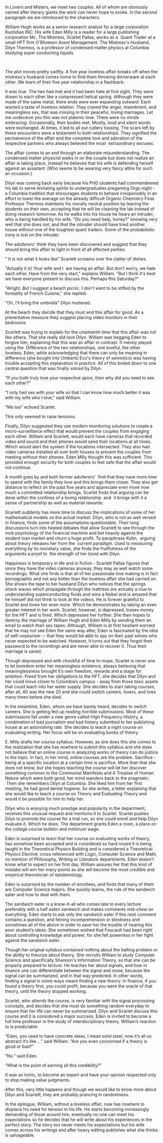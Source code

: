 <span class="c2">In Lovers and Misters, we meet two couples. All of whom are obviously named after literary giants the work can never hope to evoke. In the second paragraph we are introduced to the characters: </span>

<span class="c2 c5"></span>

<span class="c2">William Hugh works as a senior research analyst for a large corporation Kuotidian INC. His wife Eden Milly is a reader for a large publishing corporation Mc. The Mistress, Scarlet Pallas, works as a  Quant Trader at a small HFT firm O'Bliveeon Asset Management. The Mistress's Husband, Dilyn Thermos, is a professor of condensed matter physics at Columbia studying super conducting liquids. </span>

<span class="c2 c5">​</span>

<span class="c2">T</span><span class="c2 c5">he plot moves pretty swiftly. A five year loveless affair breaks off when the </span><span class="c2">mistress's</span><span class="c2 c5"> husband comes home to find them throwing dinnerware at each other. We </span><span class="c2">learn of their </span><span class="c2 c5">five year relationship in a flashbac</span><span class="c2">k</span><span class="c2 c5">:</span>

<span class="c0"></span>

<span class="c2">It was true. The two had met and it had been hate at first sight. They were drawn to each other like a compressed helical spring. Although they were made of the same metal, there ends were ever expanding outward. Each wanted a taste of loveless relation. They craved the anger, resentment, and meaningless sex, that was missing in their peaceful, loving marriages. Let me undeceive you this was not platonic love. There were no minds embracing. Occasionally, their bodies met. Mostly, loud and silent words were exchanged. At times, it led to all out cutlery tossing. The scars left by these encounters were a testament to both relationships. They signified the permanence of the affair and the complete love and adoration of the respective partners who always believed the most  extraordinary excuses. </span>

<span class="c2 c5"></span>

<span class="c2 c5">Th</span><span class="c2">e affair comes to an end through an elaborate misunderstanding.</span><span class="c2"> T</span><span class="c2 c5">he condensed matter physicist </span><span class="c2">walks in on the couple but </span><span class="c2 c5">does n</span><span class="c2">o</span><span class="c2 c5">t </span><span class="c2">realize </span><span class="c2 c5">an affair is taking place, instead </span><span class="c2 c5">he believes </span><span class="c2 c5">that </span><span class="c2 c5">his wife</span><span class="c2 c5"> is </span><span class="c2 c5">defending herself against an assailant: (Who seems to be wearing very fancy attire for such an occasion.)</span>

<span class="c2"></span>

<span class="c2">Dilyn was coming back early because his PHD students had commandeered his lab to serve levitating spirits to undergraduates pregaming Orgo night - a Columbia tradition that encourages students to behave irresponsibly in an effort to lower the average on the already difficult Organic Chemistry Final. Professor Thermos maintains his morally neutral position by leaving the students on their own, accepting that he will be cleaning the lab instead of doing research tomorrow. As he walks into his house he hears an intruder, who is being handled by his wife. "Do you need help, honey?" knowing very well that she does not, and that the intruder should have tried another house without one of the toughest quant traders. Some of the probabilistic irony is lost on the intruder. </span>

<span class="c2"></span>

<span class="c2 c5">The adulterers' think they have been discovered and suggest that they should bring this affair to light in front of all affected parties:</span>

<span class="c2"></span>

<span class="c2">" It is not what it</span><span class="c2"> looks like</span><span class="c2">" Scarlett screams over the clatter of dishes.</span>

<span class="c2">"Actually it is! Your wife and I  are having an affair. But don’t worry, we hate each other. Have from the very start," explains William. "But I think it's best we have everyone present to discuss this. Perhaps this Saturday?"</span>

<span class="c2">"Alright. But I suggest a beach picnic. I don't want to be stifled by the formality of French Cuisine," she replied.</span>

<span class="c2">"Oh, I’ll bring the umbrella" Dilyn muttered.</span>

<span class="c0"></span>

<span class="c0">​</span><span class="c2 c5">At the beach they decide that they must end this affair for good. As a preventative measure they suggest placing video monitors in their bedrooms:</span>

<span class="c2"></span>

<span class="c2">Scarlett was trying to explain for the umpteenth time that this affair was not like others. That she really did love Dilyn. William was begging Eden to forgive him, explaining that this was an affair in contrast. It merely played using the  Différance of the two relationships, one loveful, the other loveless. Eden, while acknowledging that there can only be meaning in difference (she bought into Umberto Eco's theory of semiotics) was having trouble accepting this explanation in practice. All of this boiled down to one central question that was finally voiced by Dilyn.</span>

<span class="c2">"If you both truly love your respective spice, then why did you need to see each other?"</span>

<span class="c2">"I only had sex with your wife so that I can know how much better it was with my wife who I love," said William.</span>

<span class="c2">"Me too" echoed Scarlet.</span>

<span class="c2">This only seemed to raise tensions.</span>

<span class="c2">Finally, Dilyn suggested they use modern monitoring solutions to create a micro-surveillance effect that would prevent the couples from engaging each other. William and Scarlett, would each have cameras that recorded video and sound and their phones would send their locations at all times. Which would alert the system if the locations intersected. They also had video cameras installed all over both houses to prevent the couples from meeting without their phones. Eden Milly thought this was sufficient. This provided enough security for both couples to feel safe that the affair would not continue.</span>

<span class="c0"></span>

<span class="c2 c5">A month goes by and both former adulterers'  find that they have more time to spend with the family they love and this brings them closer. They also get distance to reflect on the past five years and appreciate even more how much a committed relationship brings. Scarlet finds that arguing can be done within the confines of a loving relationship  and  it brings with it a sense of partnership as well as material rewards:</span>

<span class="c2"></span>

<span class="c2">Scarlett suddenly has more time to discuss the implications of some of her mathematical models on the actual market. Dilyn, who is not as well versed in finance, finds some of the assumptions questionable. Their long discussions turn into heated debates that allow Scarlett to see through the mob psychology of the financial machine and bet heavily against the student loan market and churn a huge profit. To paraphrase Kuhn,  arguing about theory releases her from the  current paradigm. Used to measuring everything by its monetary value, she finds the fruitfulness of the arguments a proof to  the strength of her bond with Dilyn. </span>

<span class="c0"></span>

<span class="c2">Happiness is temporary in life and in fiction - </span><span class="c2">Scarlett Pallas figures that since they have the video cameras anyway, they may as well watch some recordings. What she finds is that all of her passionate love making is in fact pornographic and not any better than the loveless affair she had carried on. She shows the tape to her husband Dilyn who notices that the springs shock waves which propagate through the mattress are actually a clue to understanding superconducting fluids and wins a Nobel and is amazed that he himself did not think to look at the videos. He is forever grateful to Scarlet and loves her even more. Which he demonstrates by taking an even greater interest in her work. Scarlet, however, is depressed, losses money for the HFT and is fired. Which depresses her further. She then hopes to destroy the marriage of William Hugh and Eden Milly by sending them an email to watch their sex tapes. Although, William is at first hesitant worried that he may not see Eden the same way after, Eden is fascinated by the idea of self-voyeurism -- that they would be able to spy on their past selves who never expected to be watched. However, it turns out that they forgot their password to the recordings and are never able to recover it. Thus their marriage is saved.</span>

<span class="c2"></span>

<span class="c2 c7 c8">Though depressed and with chockful of time to mope, Scarlet is never one to let boredom enter her meaningless existence, always believing that meaninglessness brought it’s own freedom, rewards and a stage for ambition. Freed from her obligations to the HFT, she decides that Dilyn and her could move closer to Columbia’s campus - away from those toxic assets that could leach into her water supply. She decides to start taking courses, after all, 40 was the new 20 and she could switch careers, lovers, and lives many times before she died. </span>

<span class="c2 c7 c8"></span>

<span class="c2">In the meantime, Eden, whom we have barely heard, decides to switch careers. She is getting fed up reading horrible submissions. Most of these submissions fall under a new genre called High Frequency History, a combination of bad journalism and bad history submitted to her publishing house at an astonishing rate. She decides to teach a night course on evaluating writing. Her focus will be on evaluating books of theory. </span>

<span class="c2 c7 c8"></span>

<span class="c2 c7 c8">E. Milly drafts her course syllabus. However, as she does this she comes to the realization that she has nowhere to submit this syllabus and she does not believe that an online course in analyzing works of theory can do justice to the topic. In fact, in her mind, online courses are the problem. Sacrifice - being at a specific location at a certain time is sacrifice. More than that she does not know, but she hopes teaching the course will let her discover something common to the Communist Manifesto and A Treatise of Human Nature which were both good, her mind wanders back to the pragmatic.  Then she remembers Dilyn at Columbia. She liked him from her first meeting, he had good dental hygiene. So she writes, a letter explaining that she would like to teach a course on Theory and Evaluating Theory and would it be possible for him to help her. </span>

<span class="c2 c7 c8"></span>

<span class="c2">Dilyn who is enjoying much prestige and popularity in the department, receives this unusual request and mentions it to Scarlet. Scarlet pushes Dilyn to promote the course for a trial run, so she could enroll and help Dilyn evaluate it. Which he does. The department grants Eden a room, a place on the college course bulletin and minimum wage.</span>

<span class="c2"></span>

<span class="c2">Eden is surprised to learn that her course on evaluating works of theory, has somehow been accepted and is considered so hard nosed it is being taught in the Theoretical Physics Building and is considered a Theoretical Physics Elective, cross referenced with Logic, Computer Science and Math, no mention of Philosophy, Writing or Literature departments. Eden doesn’t know what to expect on her first day. William assures her that this kind of mistake will win her many points as she will become the most credible and empirical theoretician of epistemology. </span>

<span class="c2"></span>

<span class="c2">Eden is surprised by the number of enrollees, and finds that many of them are Computer Science majors. She quickly learns, the rule of the sandwich eater and how to deal with them. </span>

<span class="c2 c7 c8"></span>

<span class="c2 c7 c8">The sandwich eater is a know-it-all who comes late to every lecture preferably with a half eaten sandwich and makes comments mid-chew on everything. Eden starts to ask only the sandwich eater if this next comment contains a question, and feining incomprehension or blindness and sometimes all of the above in order to save her the trouble of hearing this poor student’s ideas. She sometimes wished that Foucault had been right about controlling knowledge and power, for she felt powerless in her fight against the sandwich eater. </span>

<span class="c2 c7 c8"></span>

<span class="c2">Though her original syllabus contained nothing about the halting problem or the ability to theorize about theory. She recruits William to study Computer Science and specifically Shannon's Information Theory, so that she can be properly prepared to lecture. He teaches her about signals, and how in finance one can differentiate between the signal and noise, because the signal can be summarized, and in that way predicted. In other words, finding a signal in some ways meant finding a new theory. In finance, if you found a theory first, you could profit, because you were the oracle of that theory, until the theory stopped working. </span>

<span class="c2">Scarlet, who attends the course, is very familiar with the signal processing concepts, and decides that she must do something random everyday to ensure that her life can never be summarized. Dilyn and Scarlet discuss this course and it is considered a major success. Eden is invited to become a full time professor in the study of interdisciplinary theory. William’s reaction to is predictable.  </span>

<span class="c2"></span>

<span class="c2 c7">“Eden, you used to have concrete ideas, I mean solid steel, now it’s all so abstract it’s like ...” said William. “Are you even concerned if a theory is good or bad?” </span>

<span class="c2 c7">“No.” said Eden.</span>

<span class="c2 c7">“What is the point of earning all this credibility?”</span>

<span class="c2 c7">It was so ironic, to become an expert and have your opinion respected only to stop making value judgments.</span>

<span class="c2 c7"></span>

<span class="c2">After this, very little happens and though we would like to know more about Dilyn and Scarlett, they are probably prancing in randomness. </span>

<span class="c2"></span>

<span class="c2">In the epilogue, William, without a loveless affair, now has nowhere to displace his need for tension in his life. He starts becoming increasingly demanding of those around him, eventually no one can meet his expectations so he decides that he will write about his experiences in the perfect story. The story too never meets his expectations but his wife comes across his writings and after heavy editing publishes what she thinks is salvageable.  </span>

<span class="c2"></span>
